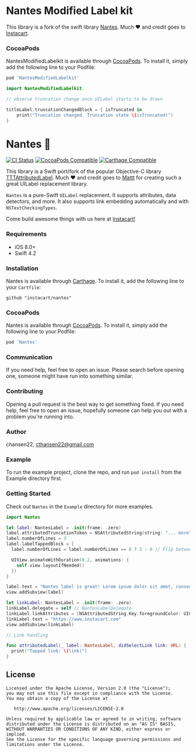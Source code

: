 Nantes Modified Label kit 
===================
This library is a fork of the swift library [Nantes](https://github.com/instacart/Nantes). Much ❤️  and credit goes to [Instacart](https://github.com/instacart).

### CocoaPods

NantesModifiedLabelkit is available through [CocoaPods](https://cocoapods.org). To install
it, simply add the following line to your Podfile:

```ruby
pod 'NantesModifiedLabelkit'
```

```swift
import NantesModifiedLabelkit

// observe truncation change once UILabel starts to be drawn

titleLabel.truncationChangedBlock = { isTruncated in
    print("Truncation changed. Truncation state \(isTruncated)")
}
```

Nantes 🥕
========
[![CI Status](https://img.shields.io/travis/instacart/Nantes.svg?style=flat)](https://travis-ci.org/instacart/Nantes)
[![CocoaPods Compatible](https://img.shields.io/cocoapods/v/Nantes.svg)](https://img.shields.io/cocoapods/v/Nantes.svg)
[![Carthage Compatible](https://img.shields.io/badge/Carthage-compatible-4BC51D.svg?style=flat)](https://github.com/Carthage/Carthage)

This library is a Swift port/fork of the popular Objective-C library [TTTAttributedLabel](https://github.com/TTTAttributedLabel/TTTAttributedLabel). Much ❤️  and credit goes to [Mattt](https://github.com/mattt) for creating such a great UILabel replacement library.

`Nantes` is a pure-Swift `UILabel` replacement. It supports attributes, data detectors, and more. It also supports link embedding automatically and with `NSTextCheckingTypes`.

Come build awesome things with us here at [Instacart!](https://careers.instacart.com/)

### Requirements ###
- iOS 8.0+
- Swift 4.2

### Installation ###

Nantes is available through [Carthage](https://github.com/Carthage/Carthage). To install
it, add the following line to your `Cartfile`:
```
github "instacart/nantes"
```

### CocoaPods

Nantes is available through [CocoaPods](https://cocoapods.org). To install
it, simply add the following line to your Podfile:

```ruby
pod 'Nantes'
```

### Communication

If you need help, feel free to open an issue. Please search before opening one, someone might have run into something similar.

### Contributing

Opening a pull request is the best way to get something fixed. If you need help, feel free to open an issue, hopefully someone can help you out with a problem you're running into.

### Author

chansen22, cthansen22@gmail.com

### Example

To run the example project, clone the repo, and run `pod install` from the Example directory first.

### Getting Started ###

Check out `Nantes` in the `Example` directory for more examples.

```swift
import Nantes

let label: NantesLabel = .init(frame: .zero)
label.attributedTruncationToken = NSAttributedString(string: "... more")
label.numberOfLines = 3
label.labelTappedBlock = {
  label.numberOfLines = label.numberOfLines == 0 ? 3 : 0 // Flip between limiting lines and not

  UIView.animateWithDuration(0.2, animations: {
    self.view.layoutIfNeeded()
  })
}

label.text = "Nantes label is great! Lorem ipsum dolor sit amet, consectetur adipiscing elit. Vivamus ac urna et ante lobortis varius. Nunc rhoncus enim vitae sem commodo sodales. Morbi id augue id augue finibus tincidunt. Cras ac massa nisi. Maecenas elementum vitae elit eu mattis. Duis pretium turpis ut justo accumsan molestie. Mauris elit elit, maximus eu risus sed, vestibulum sodales enim. Sed porttitor vestibulum tincidunt. Maecenas mollis tortor quam, sed porta justo rhoncus id. Phasellus vitae augue tempor, luctus metus sit amet, dictum urna. Morbi sit amet feugiat purus. Proin vitae finibus lectus, eu gravida erat."
view.addSubview(label)

let linkLabel: NantesLabel = .init(frame: .zero)
linkLabel.delegate = self // NantesLabelDelegate
linkLabel.linkAttributes = [NSAttributedString.Key.foregroundColor: UIColor.green]
linkLabel.text = "https://www.instacart.com"
view.addSubview(linkLabel)

// Link handling

func attributedLabel(_ label: NantesLabel, didSelectLink link: URL) {
  print("Tapped link: \(link)")
}


```

## License

```
Licensed under the Apache License, Version 2.0 (the "License");
you may not use this file except in compliance with the License.
You may obtain a copy of the License at

   http://www.apache.org/licenses/LICENSE-2.0

Unless required by applicable law or agreed to in writing, software
distributed under the License is distributed on an "AS IS" BASIS,
WITHOUT WARRANTIES OR CONDITIONS OF ANY KIND, either express or implied.
See the License for the specific language governing permissions and
limitations under the License.
```

